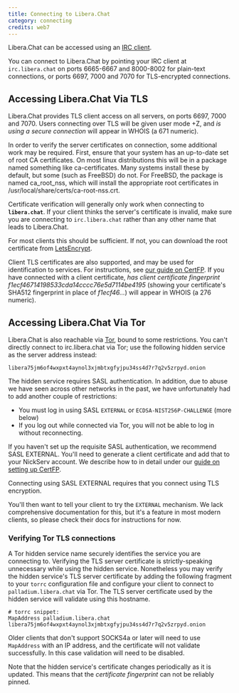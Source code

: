 ```yaml
---
title: Connecting to Libera.Chat
category: connecting
credits: web7
---
```


Libera.Chat can be accessed using an [IRC client](/guides/clients).

You can connect to Libera.Chat by pointing your IRC client at
`irc.libera.chat` on ports 6665-6667 and 8000-8002 for plain-text connections,
or ports 6697, 7000 and 7070 for TLS-encrypted connections.

## Accessing Libera.Chat Via TLS

Libera.Chat provides TLS client access on all servers, on ports 6697, 7000
and 7070. Users connecting over TLS will be given user mode +Z, and
_is using a secure  connection_ will appear in WHOIS (a 671 numeric).

In order to verify the server certificates on connection, some additional work
may be required. First, ensure that your system has an up-to-date set of root
CA certificates. On most linux distributions this will be in a package named
something like ca-certificates. Many systems install these by default, but some
(such as FreeBSD) do not. For FreeBSD, the package is named ca\_root\_nss,
which will install the appropriate root certificates in
/usr/local/share/certs/ca-root-nss.crt.

Certificate verification will generally only work when connecting to
**`libera.chat`**. If your client thinks the server's certificate is invalid,
make sure you are connecting to `irc.libera.chat` rather than any other name
that leads to Libera.Chat.

For most clients this should be sufficient. If not, you can download the
root certificate from [LetsEncrypt](https://letsencrypt.org/certificates/).

Client TLS certificates are also supported, and may be used for identification
to services. For instructions, see [our guide on CertFP](/guides/certfp).
If you  have connected with a client certificate,
_has client certificate fingerprint f1ecf46714198533cda14cccc76e5d7114be4195_
(showing your certificate's SHA512 fingerprint in place of _f1ecf46..._) will
appear in WHOIS (a 276 numeric).

## Accessing Libera.Chat Via Tor

Libera.Chat is also reachable via
[Tor](https://www.torproject.org/), bound to some restrictions. You can't
directly connect to irc.libera.chat via Tor; use the following hidden service
as the server address instead:

    libera75jm6of4wxpxt4aynol3xjmbtxgfyjpu34ss4d7r7q2v5zrpyd.onion

The hidden service requires SASL authentication. In addition, due to abuse
we have seen across other networks in the past, we have unfortunately had to
add another couple of restrictions:

- You must log in using SASL `EXTERNAL` or `ECDSA-NIST256P-CHALLENGE` (more
  below)
- If you log out while connected via Tor, you will not be able to log in
  without reconnecting.

If you haven't set up the requisite SASL authentication, we recommend SASL
EXTERNAL. You'll need to generate a client certificate and add that to your
NickServ account. We describe how to in detail under our
[guide on setting up CertFP](/guides/certfp.html).

Connecting using SASL EXTERNAL requires that you connect using TLS encryption.

You'll then want to tell your client to try the `EXTERNAL` mechanism. We lack
comprehensive documentation for this, but it's a feature in most modern
clients, so please check their docs for instructions for now.

### Verifying Tor TLS connections

A Tor hidden service name securely identifies the service you are connecting
to. Verifying the TLS server certificate is strictly-speaking unnecessary
while using the hidden service. Nonetheless you may verify the hidden service's
TLS server certificate by adding the following fragment to your `torrc`
configuration file and configure your client to connect to
`palladium.libera.chat` via Tor. The TLS server certificate used by the hidden
service will validate using this hostname.

    # torrc snippet:
    MapAddress palladium.libera.chat libera75jm6of4wxpxt4aynol3xjmbtxgfyjpu34ss4d7r7q2v5zrpyd.onion

Older clients that don't support SOCKS4a or later will need to use `MapAddress`
with an IP address, and the certificate will not validate successfully.
In this case validation will need to be disabled.

Note that the hidden service's certificate changes periodically as it is
updated. This means that the *certificate fingerprint* can not be reliably
pinned.
